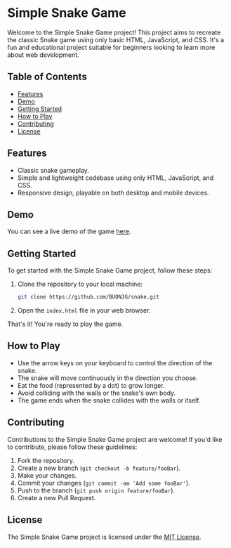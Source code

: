 # Simple Snake Game

Welcome to the Simple Snake Game project!
This project aims to recreate the classic Snake game using only basic HTML, JavaScript, and CSS.
It's a fun and educational project suitable for beginners looking to learn more about web development.

## Table of Contents

- [Features](#features)
- [Demo](#demo)
- [Getting Started](#getting-started)
- [How to Play](#how-to-play)
- [Contributing](#contributing)
- [License](#license)

## Features

- Classic snake gameplay.
- Simple and lightweight codebase using only HTML, JavaScript, and CSS.
- Responsive design, playable on both desktop and mobile devices.

## Demo

You can see a live demo of the game [here](https://buonjg.github.io/snake).

## Getting Started

To get started with the Simple Snake Game project, follow these steps:

1. Clone the repository to your local machine:

    ```bash
    git clone https://github.com/BUONJG/snake.git
    ```

2. Open the `index.html` file in your web browser.

That's it! You're ready to play the game.

## How to Play

- Use the arrow keys on your keyboard to control the direction of the snake.
- The snake will move continuously in the direction you choose.
- Eat the food (represented by a dot) to grow longer.
- Avoid colliding with the walls or the snake's own body.
- The game ends when the snake collides with the walls or itself.

## Contributing

Contributions to the Simple Snake Game project are welcome! If you'd like to contribute, please follow these guidelines:

1. Fork the repository.
2. Create a new branch (`git checkout -b feature/fooBar`).
3. Make your changes.
4. Commit your changes (`git commit -am 'Add some fooBar'`).
5. Push to the branch (`git push origin feature/fooBar`).
6. Create a new Pull Request.

## License

The Simple Snake Game project is licensed under the [MIT License](license.md).